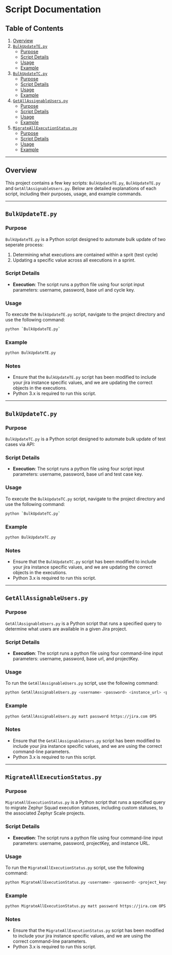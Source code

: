 # Script Documentation

## Table of Contents

1. [Overview](#overview)
2. [`BulkUpdateTE.py`](#BulkUpdateTEpy)
   - [Purpose](#purpose)
   - [Script Details](#script-details)
   - [Usage](#usage)
   - [Example](#example)
2. [`BulkUpdateTC.py`](#BulkUpdateTCpy)
   - [Purpose](#purpose)
   - [Script Details](#script-details)
   - [Usage](#usage)
   - [Example](#example)
3. [`GetAllAssignableUsers.py`](#GetAllAssignableUserspy)
   - [Purpose](#purpose-1)
   - [Script Details](#script-details-1)
   - [Usage](#usage-1)
   - [Example](#example-1)
4. [`MigrateAllExecutionStatus.py`](#MigrateAllExecutionStatuspy)
   - [Purpose](#purpose-1)
   - [Script Details](#script-details-1)
   - [Usage](#usage-1)
   - [Example](#example-1)

---

## Overview

This project contains a few key scripts: `BulkUpdateTE.py`, `BulkUpdateTE.py` and `GetAllAssignableUsers.py`. Below are detailed explanations of each script, including their purposes, usage, and example commands.

---

## `BulkUpdateTE.py`

### Purpose

`BulkUpdateTE.py` is a Python script designed to automate bulk update of two seperate process: 
1. Determining what executions are contained within a sprit (test cycle)
2. Updating a specific value across all executions in a sprint.

### Script Details

- **Execution**: The script runs a python file using four script input parameters: username, password, base url and cycle key.

### Usage

To execute the `BulkUpdateTE.py` script, navigate to the project directory and use the following command:

```bash
python `BulkUpdateTE.py` 
```

### Example

```bash
python BulkUpdateTE.py 
```

### Notes

- Ensure that the `BulkUpdateTE.py` script has been modified to include your jira instance specific values, and we are updating the correct objects in the executions.
- Python 3.x is required to run this script.

---

## `BulkUpdateTC.py`

### Purpose

`BulkUpdateTC.py` is a Python script designed to automate bulk update of test cases via API: 

### Script Details

- **Execution**: The script runs a python file using four script input parameters: username, password, base url and test case key.

### Usage

To execute the `BulkUpdateTC.py` script, navigate to the project directory and use the following command:

```bash
python `BulkUpdateTC.py` 
```

### Example

```bash
python BulkUpdateTC.py 
```

### Notes

- Ensure that the `BulkUpdateTC.py` script has been modified to include your jira instance specific values, and we are updating the correct objects in the executions.
- Python 3.x is required to run this script.

---

## `GetAllAssignableUsers.py`

### Purpose

`GetAllAssignableUsers.py` is a Python script that runs a specified query to determine what users are available in a given Jira project.

### Script Details

- **Execution**: The script runs a python file using four command-line input parameters: username, password, base url, and projectKey. 

### Usage

To run the `GetAllAssignableUsers.py` script, use the following command:

```bash
python GetAllAssignableUsers.py <username> <password> <instance_url> <projectKey>")
```

### Example

```bash
python GetAllAssignableUsers.py matt password https://jira.com OPS
```

### Notes

- Ensure that the `GetAllAssignableUsers.py` script has been modified to include your jira instance specific values, and we are using the correct command-line parameters.
- Python 3.x is required to run this script.

---

## `MigrateAllExecutionStatus.py`

### Purpose

`MigrateAllExecutionStatus.py` is a Python script that runs a specified query to migrate Zephyr Squad execution statuses, including custom statuses, to the associated Zephyr Scale projects.

### Script Details

- **Execution**: The script runs a python file using four command-line input parameters: username, password, projectKey, and instance URL. 

### Usage

To run the `MigrateAllExecutionStatus.py` script, use the following command:

```bash
python MigrateAllExecutionStatus.py <username> <password> <project_key>  <instance_url>
```

### Example

```bash
python MigrateAllExecutionStatus.py matt password https://jira.com OPS
```

### Notes

- Ensure that the `MigrateAllExecutionStatus.py` script has been modified to include your jira instance specific values, and we are using the correct command-line parameters.
- Python 3.x is required to run this script.


